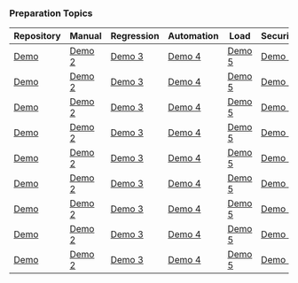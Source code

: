 ### Preparation Topics ###

Repository| Manual | Regression | Automation | Load | Security
---- | ---- | ---- | ---- | ---- | ----
[Demo ](https://github.com/bmd/locust-demo) 			| [Demo 2](https://github.com/jamescarr/locust.io-demo)| [Demo 3 ](https://github.com/vpavlin/locust-starter) | [Demo 4](https://github.com/rafalf/locust) | [Demo 5](https://github.com/SpaceQA/TesteDeCarga) | [Demo 6](https://github.com/SpaceQA/TesteDeCarga)
[Demo ](https://github.com/bmd/locust-demo) 			| [Demo 2](https://github.com/jamescarr/locust.io-demo)| [Demo 3 ](https://github.com/vpavlin/locust-starter) | [Demo 4](https://github.com/rafalf/locust) | [Demo 5](https://github.com/SpaceQA/TesteDeCarga) | [Demo 6](https://github.com/SpaceQA/TesteDeCarga) 
[Demo ](https://github.com/bmd/locust-demo) 			| [Demo 2](https://github.com/jamescarr/locust.io-demo)| [Demo 3 ](https://github.com/vpavlin/locust-starter) | [Demo 4](https://github.com/rafalf/locust) | [Demo 5](https://github.com/SpaceQA/TesteDeCarga) | [Demo 6](https://github.com/SpaceQA/TesteDeCarga) 
[Demo ](https://github.com/bmd/locust-demo) 			| [Demo 2](https://github.com/jamescarr/locust.io-demo)| [Demo 3 ](https://github.com/vpavlin/locust-starter) | [Demo 4](https://github.com/rafalf/locust) | [Demo 5](https://github.com/SpaceQA/TesteDeCarga) | [Demo 6](https://github.com/SpaceQA/TesteDeCarga) 
[Demo ](https://github.com/bmd/locust-demo) 			| [Demo 2](https://github.com/jamescarr/locust.io-demo)| [Demo 3 ](https://github.com/vpavlin/locust-starter) | [Demo 4](https://github.com/rafalf/locust) | [Demo 5](https://github.com/SpaceQA/TesteDeCarga) | [Demo 6](https://github.com/SpaceQA/TesteDeCarga) 
[Demo ](https://github.com/bmd/locust-demo) 			| [Demo 2](https://github.com/jamescarr/locust.io-demo)| [Demo 3 ](https://github.com/vpavlin/locust-starter) | [Demo 4](https://github.com/rafalf/locust) | [Demo 5](https://github.com/SpaceQA/TesteDeCarga) | [Demo 6](https://github.com/SpaceQA/TesteDeCarga) 
[Demo ](https://github.com/bmd/locust-demo) 			| [Demo 2](https://github.com/jamescarr/locust.io-demo)| [Demo 3 ](https://github.com/vpavlin/locust-starter) | [Demo 4](https://github.com/rafalf/locust) | [Demo 5](https://github.com/SpaceQA/TesteDeCarga) | [Demo 6](https://github.com/SpaceQA/TesteDeCarga) 
[Demo ](https://github.com/bmd/locust-demo) 			| [Demo 2](https://github.com/jamescarr/locust.io-demo)| [Demo 3 ](https://github.com/vpavlin/locust-starter) | [Demo 4](https://github.com/rafalf/locust) | [Demo 5](https://github.com/SpaceQA/TesteDeCarga) | [Demo 6](https://github.com/SpaceQA/TesteDeCarga) 
[Demo ](https://github.com/bmd/locust-demo) 			| [Demo 2](https://github.com/jamescarr/locust.io-demo)| [Demo 3 ](https://github.com/vpavlin/locust-starter) | [Demo 4](https://github.com/rafalf/locust) | [Demo 5](https://github.com/SpaceQA/TesteDeCarga) | [Demo 6](https://github.com/SpaceQA/TesteDeCarga) 

